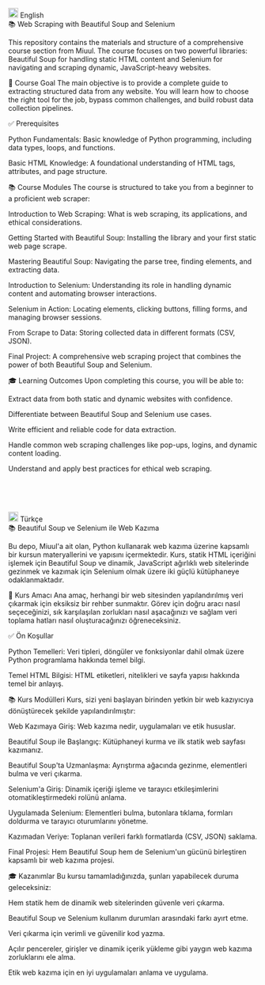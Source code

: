 <img src="https://twemoji.maxcdn.com/v/latest/svg/1f1ec-1f1e7.svg" width="20"/> English
<br>
📚 Web Scraping with Beautiful Soup and Selenium

This repository contains the materials and structure of a comprehensive course section from Miuul. The course focuses on two powerful libraries: Beautiful Soup for handling static HTML content and Selenium for navigating and scraping dynamic, JavaScript-heavy websites.

🚀 Course Goal
The main objective is to provide a complete guide to extracting structured data from any website. You will learn how to choose the right tool for the job, bypass common challenges, and build robust data collection pipelines.

✅ Prerequisites

Python Fundamentals: Basic knowledge of Python programming, including data types, loops, and functions.

Basic HTML Knowledge: A foundational understanding of HTML tags, attributes, and page structure.

📚 Course Modules
The course is structured to take you from a beginner to a proficient web scraper:

Introduction to Web Scraping: What is web scraping, its applications, and ethical considerations.

Getting Started with Beautiful Soup: Installing the library and your first static web page scrape.

Mastering Beautiful Soup: Navigating the parse tree, finding elements, and extracting data.

Introduction to Selenium: Understanding its role in handling dynamic content and automating browser interactions.

Selenium in Action: Locating elements, clicking buttons, filling forms, and managing browser sessions.

From Scrape to Data: Storing collected data in different formats (CSV, JSON).

Final Project: A comprehensive web scraping project that combines the power of both Beautiful Soup and Selenium.

🎓 Learning Outcomes
Upon completing this course, you will be able to:

Extract data from both static and dynamic websites with confidence.

Differentiate between Beautiful Soup and Selenium use cases.

Write efficient and reliable code for data extraction.

Handle common web scraping challenges like pop-ups, logins, and dynamic content loading.

Understand and apply best practices for ethical web scraping.

<br><br><br>

<img src="https://twemoji.maxcdn.com/v/latest/svg/1f1f9-1f1f7.svg" width="20"/> Türkçe
<br>
📚 Beautiful Soup ve Selenium ile Web Kazıma

Bu depo, Miuul'a ait olan, Python kullanarak web kazıma üzerine kapsamlı bir kursun materyallerini ve yapısını içermektedir. Kurs, statik HTML içeriğini işlemek için Beautiful Soup ve dinamik, JavaScript ağırlıklı web sitelerinde gezinmek ve kazımak için Selenium olmak üzere iki güçlü kütüphaneye odaklanmaktadır.

🚀 Kurs Amacı
Ana amaç, herhangi bir web sitesinden yapılandırılmış veri çıkarmak için eksiksiz bir rehber sunmaktır. Görev için doğru aracı nasıl seçeceğinizi, sık karşılaşılan zorlukları nasıl aşacağınızı ve sağlam veri toplama hatları nasıl oluşturacağınızı öğreneceksiniz.

✅ Ön Koşullar

Python Temelleri: Veri tipleri, döngüler ve fonksiyonlar dahil olmak üzere Python programlama hakkında temel bilgi.

Temel HTML Bilgisi: HTML etiketleri, nitelikleri ve sayfa yapısı hakkında temel bir anlayış.

📚 Kurs Modülleri
Kurs, sizi yeni başlayan birinden yetkin bir web kazıyıcıya dönüştürecek şekilde yapılandırılmıştır:

Web Kazımaya Giriş: Web kazıma nedir, uygulamaları ve etik hususlar.

Beautiful Soup ile Başlangıç: Kütüphaneyi kurma ve ilk statik web sayfası kazımanız.

Beautiful Soup'ta Uzmanlaşma: Ayrıştırma ağacında gezinme, elementleri bulma ve veri çıkarma.

Selenium'a Giriş: Dinamik içeriği işleme ve tarayıcı etkileşimlerini otomatikleştirmedeki rolünü anlama.

Uygulamada Selenium: Elementleri bulma, butonlara tıklama, formları doldurma ve tarayıcı oturumlarını yönetme.

Kazımadan Veriye: Toplanan verileri farklı formatlarda (CSV, JSON) saklama.

Final Projesi: Hem Beautiful Soup hem de Selenium'un gücünü birleştiren kapsamlı bir web kazıma projesi.

🎓 Kazanımlar
Bu kursu tamamladığınızda, şunları yapabilecek duruma geleceksiniz:

Hem statik hem de dinamik web sitelerinden güvenle veri çıkarma.

Beautiful Soup ve Selenium kullanım durumları arasındaki farkı ayırt etme.

Veri çıkarma için verimli ve güvenilir kod yazma.

Açılır pencereler, girişler ve dinamik içerik yükleme gibi yaygın web kazıma zorluklarını ele alma.

Etik web kazıma için en iyi uygulamaları anlama ve uygulama.
